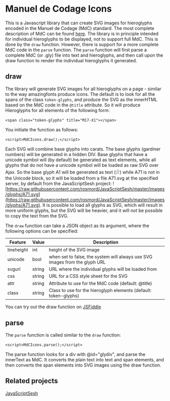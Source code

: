 # Manuel de Codage Icons

This is a Javascript library that can create SVG images for hieroglyphs encoded in the Manuel de Codage (MdC) standard. The most complete description of MdC can be found [here](http://www.catchpenny.org/codage/). The library is in principle intended for individual hieroglyphs to be displayed, not to support full MdC. This is done by the `draw` function. However, there is support for a more complete MdC code in the `parse` function. The `parse` function will first parse a complete MdC (or .gly) file into text and hieroglyphs, and then call upon the draw function to render the individual hieroglyphs it generated.

## draw

The library will generate SVG images for all hieroglyphs on a page - similar to the way amazingfonts produce icons. The default is to look for all the spans of the class `token-glyphs`, and produce the SVG as the innerHTML based on the MdC code in the `@title` attribute. So it will produce Hieroglyphs for all elements of the following form:

```
<span class="token-glyphs" title="M17-X1"></span>
```

You initiate the function as follows:

```
<script>MdCIcons.draw();</script>
```

Each SVG will combine base glyphs into carats. The base glyphs (gardiner numbers) will be generated in a hidden DIV. Base glyphs that have a unicode symbol will (by default) be generated as text elements, while all glyphs that do not have a unicode symbol will be loaded as raw SVG over Ajax. So the base glyph A1 will be generated as text (𓀀) while A71 is not in the Unicode block, so it will be loaded from a file A71.svg at the specified server, by default from the JavaScriptSesh project: ![https://raw.githubusercontent.com/rosmord/JavaScriptSesh/master/images/glyphs/A71.svg](https://raw.githubusercontent.com/rosmord/JavaScriptSesh/master/images/glyphs/A71.svg). It is possible to load all glyphs as SVG, which will result in more uniform glyphs, but the SVG will be heavier, and it will not be possible to copy the text from the SVG.

The `draw` function can take a JSON object as its argument, where the following options can be specified:

| Feature | Value | Description |
|----------|---------|------------|
| lineheight | int | height of the SVG image |
| unicode | bool | when set to false, the system will always use SVG images from the glyph URL |
| svgurl | string | URL where the individual glyphs will be loaded from |
| css | string | URL for a CSS style sheet for the SVG |
| attr | string | Attribute to use for the MdC code (default: @title) |
| class | string | Class to use for the hieroglyph elements (default: token-glyphs) |

You can try out the draw function on [JSFiddle](https://jsfiddle.net/maartenes/ovgr912c/)

## parse

The `parse` function is called similar to the `draw` function:

```
<script>MdCIcons.parse();</script>
```

The parse function looks for a div with @id="glydiv", and parse the innerText as MdC. It converts the plain text into text and span elements, and then converts the span elements into SVG images using the draw function.

## Related projects

[JavaScriptSesh](https://github.com/rosmord/JavaScriptSesh)
